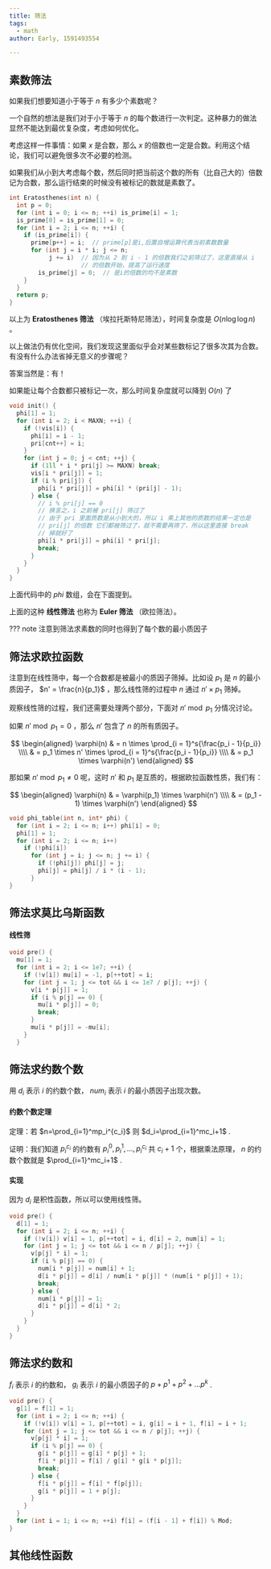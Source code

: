 ```yaml
---
title: 筛法
tags:
  - math
author: Early, 1591493554

---
```


## 素数筛法

如果我们想要知道小于等于 $n$ 有多少个素数呢？

一个自然的想法是我们对于小于等于 $n$ 的每个数进行一次判定。这种暴力的做法显然不能达到最优复杂度，考虑如何优化。

考虑这样一件事情：如果 $x$ 是合数，那么 $x$ 的倍数也一定是合数。利用这个结论，我们可以避免很多次不必要的检测。

如果我们从小到大考虑每个数，然后同时把当前这个数的所有（比自己大的）倍数记为合数，那么运行结束的时候没有被标记的数就是素数了。

```cpp
int Eratosthenes(int n) {
  int p = 0;
  for (int i = 0; i <= n; ++i) is_prime[i] = 1;
  is_prime[0] = is_prime[1] = 0;
  for (int i = 2; i <= n; ++i) {
    if (is_prime[i]) {
      prime[p++] = i;  // prime[p]是i,后置自增运算代表当前素数数量
      for (int j = i * i; j <= n;
           j += i)  // 因为从 2 到 i - 1 的倍数我们之前筛过了，这里直接从 i
                    // 的倍数开始，提高了运行速度
        is_prime[j] = 0;  // 是i的倍数的均不是素数
    }
  }
  return p;
}
```

以上为 **Eratosthenes 筛法** （埃拉托斯特尼筛法），时间复杂度是 $O(n\log\log n)$ 。

以上做法仍有优化空间，我们发现这里面似乎会对某些数标记了很多次其为合数。有没有什么办法省掉无意义的步骤呢？

答案当然是：有！

如果能让每个合数都只被标记一次，那么时间复杂度就可以降到 $O(n)$ 了

```cpp
void init() {
  phi[1] = 1;
  for (int i = 2; i < MAXN; ++i) {
    if (!vis[i]) {
      phi[i] = i - 1;
      pri[cnt++] = i;
    }
    for (int j = 0; j < cnt; ++j) {
      if (1ll * i * pri[j] >= MAXN) break;
      vis[i * pri[j]] = 1;
      if (i % pri[j]) {
        phi[i * pri[j]] = phi[i] * (pri[j] - 1);
      } else {
        // i % pri[j] == 0
        // 换言之，i 之前被 pri[j] 筛过了
        // 由于 pri 里面质数是从小到大的，所以 i 乘上其他的质数的结果一定也是
        // pri[j] 的倍数 它们都被筛过了，就不需要再筛了，所以这里直接 break
        // 掉就好了
        phi[i * pri[j]] = phi[i] * pri[j];
        break;
      }
    }
  }
}
```

上面代码中的 $phi$ 数组，会在下面提到。

上面的这种 **线性筛法** 也称为 **Euler 筛法** （欧拉筛法）。

??? note
    注意到筛法求素数的同时也得到了每个数的最小质因子

## 筛法求欧拉函数

注意到在线性筛中，每一个合数都是被最小的质因子筛掉。比如设 $p_1$ 是 $n$ 的最小质因子， $n' = \frac{n}{p_1}$ ，那么线性筛的过程中 $n$ 通过 $n' \times p_1$ 筛掉。

观察线性筛的过程，我们还需要处理两个部分，下面对 $n' \bmod p_1$ 分情况讨论。

如果 $n' \bmod p_1 = 0$ ，那么 $n'$ 包含了 $n$ 的所有质因子。

$$
\begin{aligned}
\varphi(n) & = n \times \prod_{i = 1}^s{\frac{p_i - 1}{p_i}} \\\\
& = p_1 \times n' \times \prod_{i = 1}^s{\frac{p_i - 1}{p_i}} \\\\
& = p_1 \times \varphi(n')
\end{aligned}
$$

那如果 $n' \bmod p_1 \neq 0$ 呢，这时 $n'$ 和 $p_1$ 是互质的，根据欧拉函数性质，我们有：

$$
\begin{aligned}
\varphi(n) & = \varphi(p_1) \times \varphi(n') \\\\
& = (p_1 - 1) \times \varphi(n')
\end{aligned}
$$

```cpp
void phi_table(int n, int* phi) {
  for (int i = 2; i <= n; i++) phi[i] = 0;
  phi[1] = 1;
  for (int i = 2; i <= n; i++)
    if (!phi[i])
      for (int j = i; j <= n; j += i) {
        if (!phi[j]) phi[j] = j;
        phi[j] = phi[j] / i * (i - 1);
      }
}
```

## 筛法求莫比乌斯函数

#### 线性筛

```cpp
void pre() {
  mu[1] = 1;
  for (int i = 2; i <= 1e7; ++i) {
    if (!v[i]) mu[i] = -1, p[++tot] = i;
    for (int j = 1; j <= tot && i <= 1e7 / p[j]; ++j) {
      v[i * p[j]] = 1;
      if (i % p[j] == 0) {
        mu[i * p[j]] = 0;
        break;
      }
      mu[i * p[j]] = -mu[i];
    }
  }
```

## 筛法求约数个数

用 $d_i$ 表示 $i$ 的约数个数， $num_i$ 表示 $i$ 的最小质因子出现次数。

#### 约数个数定理

定理：若 $n=\prod_{i=1}^mp_i^{c_i}$ 则 $d_i=\prod_{i=1}^mc_i+1$ .

证明：我们知道 $p_i^{c_i}$ 的约数有 $p_i^0,p_i^1,\dots ,p_i^{c_i}$ 共 $c_i+1$ 个，根据乘法原理， $n$ 的约数个数就是 $\prod_{i=1}^mc_i+1$ .

#### 实现

因为 $d_i$ 是积性函数，所以可以使用线性筛。

```cpp
void pre() {
  d[1] = 1;
  for (int i = 2; i <= n; ++i) {
    if (!v[i]) v[i] = 1, p[++tot] = i, d[i] = 2, num[i] = 1;
    for (int j = 1; j <= tot && i <= n / p[j]; ++j) {
      v[p[j] * i] = 1;
      if (i % p[j] == 0) {
        num[i * p[j]] = num[i] + 1;
        d[i * p[j]] = d[i] / num[i * p[j]] * (num[i * p[j]] + 1);
        break;
      } else {
        num[i * p[j]] = 1;
        d[i * p[j]] = d[i] * 2;
      }
    }
  }
}
```

## 筛法求约数和

 $f_i$ 表示 $i$ 的约数和， $g_i$ 表示 $i$ 的最小质因子的 $p+p^1+p^2+\dots p^k$ .

```cpp
void pre() {
  g[1] = f[1] = 1;
  for (int i = 2; i <= n; ++i) {
    if (!v[i]) v[i] = 1, p[++tot] = i, g[i] = i + 1, f[i] = i + 1;
    for (int j = 1; j <= tot && i <= n / p[j]; ++j) {
      v[p[j] * i] = 1;
      if (i % p[j] == 0) {
        g[i * p[j]] = g[i] * p[j] + 1;
        f[i * p[j]] = f[i] / g[i] * g[i * p[j]];
        break;
      } else {
        f[i * p[j]] = f[i] * f[p[j]];
        g[i * p[j]] = 1 + p[j];
      }
    }
  }
  for (int i = 1; i <= n; ++i) f[i] = (f[i - 1] + f[i]) % Mod;
}
```

## 其他线性函数
